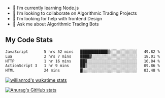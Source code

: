 
- 🌱 I’m currently learning Node.js
- 👯 I’m looking to collaborate on Algorithmic Trading Projects
- 🤔 I’m looking for help with frontend Design
- 💬 Ask me about Algorithmic Trading Bots 

## My Code Stats

<!--START_SECTION:waka-->

```txt
JavaScript       5 hrs 52 mins   ████████████▒░░░░░░░░░░░░   49.82 %
Lua              2 hrs 7 mins    ████▓░░░░░░░░░░░░░░░░░░░░   18.01 %
HTTP             1 hr 16 mins    ██▓░░░░░░░░░░░░░░░░░░░░░░   10.84 %
ActionScript 3   1 hr 9 mins     ██▒░░░░░░░░░░░░░░░░░░░░░░   09.86 %
HTML             24 mins         █░░░░░░░░░░░░░░░░░░░░░░░░   03.48 %
```

<!--END_SECTION:waka-->

[![willianrod's wakatime stats](https://github-readme-stats.vercel.app/api/wakatime?username=holdandup&layout=compact&theme=react&custom_title=Wakatime%20All%20Time%20Stats&langs_count=8)](https://github.com/anuraghazra/github-readme-stats)

[![Anurag's GitHub stats](https://github-readme-stats.vercel.app/api?username=Kevinbarrero)](https://github.com/anuraghazra/github-readme-stats)




